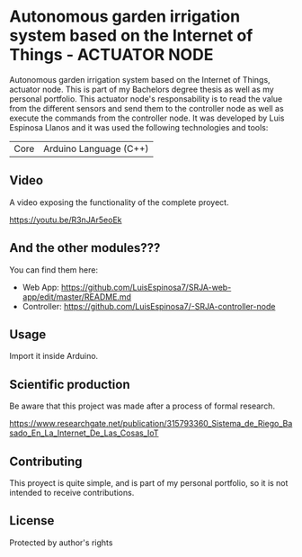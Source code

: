# Autonomous garden irrigation system based on the Internet of Things - ACTUATOR NODE
Autonomous garden irrigation system based on the Internet of Things, actuator node. This is part of my Bachelors degree thesis as well
as my personal portfolio. This actuator node's responsability is to read the value from the different sensors and send them to the 
controller node as well as execute the commands from the controller node. It was developed by Luis Espinosa Llanos and it was used 
the following technologies and tools: 

<table style="width:100%">
  <tr>
    <td>
  	Core	
    </td>
    <td>
  	Arduino Language (C++)
    </td>
  </tr>
</table>

## Video
A video exposing the functionality of the complete proyect.

https://youtu.be/R3nJAr5eoEk

## And the other modules???
You can find them here:

- Web App: https://github.com/LuisEspinosa7/SRJA-web-app/edit/master/README.md
- Controller: https://github.com/LuisEspinosa7/-SRJA-controller-node

## Usage
Import it inside Arduino.

## Scientific production
Be aware that this project was made after a process of formal research.

https://www.researchgate.net/publication/315793360_Sistema_de_Riego_Basado_En_La_Internet_De_Las_Cosas_IoT

## Contributing
This proyect is quite simple, and is part of my personal portfolio, so it is not intended to receive contributions.


## License
Protected by author's rights
